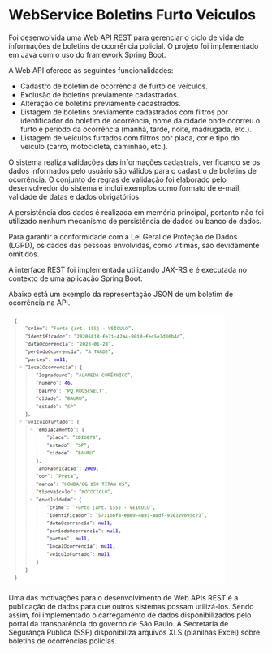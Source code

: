 # WebService Boletins Furto Veiculos
Foi desenvolvida uma Web API REST para gerenciar o ciclo de vida de informações de boletins de ocorrência policial. O projeto foi implementado em Java com o uso do framework Spring Boot.

A Web API oferece as seguintes funcionalidades:
- Cadastro de boletim de ocorrência de furto de veículos.
- Exclusão de boletins previamente cadastrados.
- Alteração de boletins previamente cadastrados.
- Listagem de boletins previamente cadastrados com filtros por identificador do boletim de ocorrência, nome da cidade onde ocorreu o furto e período da ocorrência (manhã, tarde, noite, madrugada, etc.).
- Listagem de veículos furtados com filtros por placa, cor e tipo do veículo (carro, motocicleta, caminhão, etc.).

O sistema realiza validações das informações cadastrais, verificando se os dados informados pelo usuário são válidos para o cadastro de boletins de ocorrência. O conjunto de regras de validação foi elaborado pelo desenvolvedor do sistema e inclui exemplos como formato de e-mail, validade de datas e dados obrigatórios.

A persistência dos dados é realizada em memória principal, portanto não foi utilizado nenhum mecanismo de persistência de dados ou banco de dados.

Para garantir a conformidade com a Lei Geral de Proteção de Dados (LGPD), os dados das pessoas envolvidas, como vítimas, são devidamente omitidos.

A interface REST foi implementada utilizando JAX-RS e é executada no contexto de uma aplicação Spring Boot.

Abaixo está um exemplo da representação JSON de um boletim de ocorrência na API.
<p float="left">
 <img src="json-saida.png" width="" />
</p>

Uma das motivações para o desenvolvimento de Web APIs REST é a publicação de dados
para que outros sistemas possam utilizá-los. Sendo assim, foi implementado o
carregamento de dados disponibilizados pelo portal da transparência do governo de São
Paulo. A Secretaria de Segurança Pública (SSP) disponibiliza arquivos XLS (planilhas Excel)
sobre boletins de ocorrências policias.
